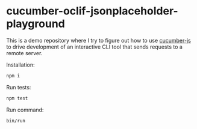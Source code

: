 cucumber-oclif-jsonplaceholder-playground
=========================================

This is a demo repository where I try to figure out how to use [cucumber-js](https://github.com/cucumber/cucumber-js) to drive development of an interactive CLI tool that sends requests to a remote server.

Installation:
```sh
npm i
```

Run tests:
```sh
npm test
```

Run command:
```sh
bin/run
```
